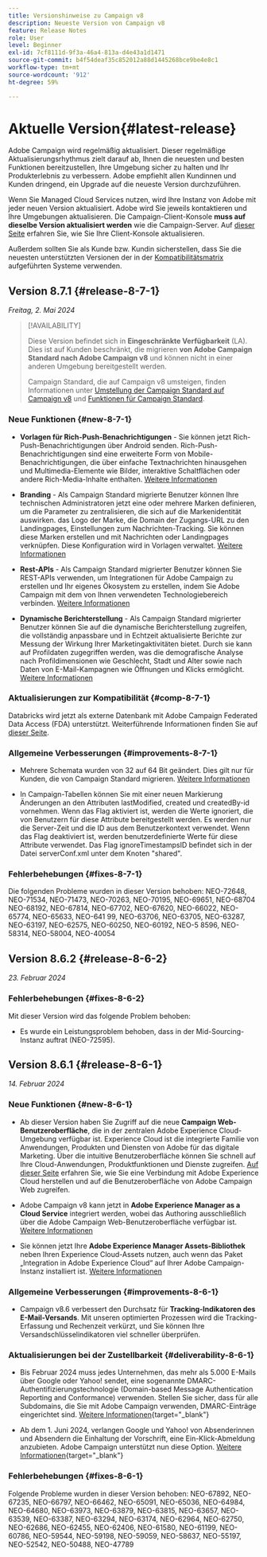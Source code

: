 ```yaml
---
title: Versionshinweise zu Campaign v8
description: Neueste Version von Campaign v8
feature: Release Notes
role: User
level: Beginner
exl-id: 7cf8111d-9f3a-46a4-813a-d4e43a1d1471
source-git-commit: b4f54deaf35c852012a88d1445268bce9be4e8c1
workflow-type: tm+mt
source-wordcount: '912'
ht-degree: 59%

---
```


# Aktuelle Version{#latest-release}

Adobe Campaign wird regelmäßig aktualisiert. Dieser regelmäßige Aktualisierungsrhythmus zielt darauf ab, Ihnen die neuesten und besten Funktionen bereitzustellen, Ihre Umgebung sicher zu halten und Ihr Produkterlebnis zu verbessern. Adobe empfiehlt allen Kundinnen und Kunden dringend, ein Upgrade auf die neueste Version durchzuführen.

Wenn Sie Managed Cloud Services nutzen, wird Ihre Instanz von Adobe mit jeder neuen Version aktualisiert. Adobe wird Sie jeweils kontaktieren und Ihre Umgebungen aktualisieren. Die Campaign-Client-Konsole **muss auf dieselbe Version aktualisiert werden** wie die Campaign-Server. Auf [dieser Seite](../start/connect.md#upgrade-ac-console) erfahren Sie, wie Sie Ihre Client-Konsole aktualisieren.

Außerdem sollten Sie als Kunde bzw. Kundin sicherstellen, dass Sie die neuesten unterstützten Versionen der in der [Kompatibilitätsmatrix](compatibility-matrix.md) aufgeführten Systeme verwenden. 

## Version 8.7.1 {#release-8-7-1}

_Freitag, 2. Mai 2024_

>[!AVAILABILITY]
>
>Diese Version befindet sich in **Eingeschränkte Verfügbarkeit** (LA). Dies ist auf Kunden beschränkt, die migrieren **von Adobe Campaign Standard nach Adobe Campaign v8** und können nicht in einer anderen Umgebung bereitgestellt werden.
>
>Campaign Standard, die auf Campaign v8 umsteigen, finden Informationen unter [Umstellung der Campaign Standard auf Campaign v8](https://experienceleague.adobe.com/en/docs/campaign-web/v8/release-notes/acs-migration) und [Funktionen für Campaign Standard](https://experienceleague.adobe.com/docs/experience-cloud/campaign/campaign-standard-migration-home.html).

### Neue Funktionen {#new-8-7-1}

* **Vorlagen für Rich-Push-Benachrichtigungen** - Sie können jetzt Rich-Push-Benachrichtigungen über Android senden. Rich-Push-Benachrichtigungen sind eine erweiterte Form von Mobile-Benachrichtigungen, die über einfache Textnachrichten hinausgehen und Multimedia-Elemente wie Bilder, interaktive Schaltflächen oder andere Rich-Media-Inhalte enthalten. [Weitere Informationen](../send/rich-push.md)

* **Branding** - Als Campaign Standard migrierte Benutzer können Ihre technischen Administratoren jetzt eine oder mehrere Marken definieren, um die Parameter zu zentralisieren, die sich auf die Markenidentität auswirken. das Logo der Marke, die Domain der Zugangs-URL zu den Landingpages, Einstellungen zum Nachrichten-Tracking. Sie können diese Marken erstellen und mit Nachrichten oder Landingpages verknüpfen. Diese Konfiguration wird in Vorlagen verwaltet. [Weitere Informationen](https://experienceleague.adobe.com/docs/experience-cloud/campaign/branding/branding-gs.html)

* **Rest-APIs** - Als Campaign Standard migrierter Benutzer können Sie REST-APIs verwenden, um Integrationen für Adobe Campaign zu erstellen und Ihr eigenes Ökosystem zu erstellen, indem Sie Adobe Campaign mit dem von Ihnen verwendeten Technologiebereich verbinden. [Weitere Informationen](https://experienceleague.adobe.com/docs/experience-cloud/campaign/apis/get-started-apis.html)

* **Dynamische Berichterstellung** - Als Campaign Standard migrierter Benutzer können Sie auf die dynamische Berichterstellung zugreifen, die vollständig anpassbare und in Echtzeit aktualisierte Berichte zur Messung der Wirkung Ihrer Marketingaktivitäten bietet. Durch sie kann auf Profildaten zugegriffen werden, was die demografische Analyse nach Profildimensionen wie Geschlecht, Stadt und Alter sowie nach Daten von E-Mail-Kampagnen wie Öffnungen und Klicks ermöglicht. [Weitere Informationen](https://experienceleague.adobe.com/docs/experience-cloud/campaign/reporting/get-started-reporting.html)

<!--
* **New Enhanced security add-on**: To make your network connection more secure and provide improved security for your resources, Adobe Campaign offers a new Enhanced security add-on, which includes two features: Secure CMK integration and Secure VPN tunneling.
-->

### Aktualisierungen zur Kompatibilität {#comp-8-7-1}

Databricks wird jetzt als externe Datenbank mit Adobe Campaign Federated Data Access (FDA) unterstützt. Weiterführende Informationen finden Sie auf [dieser Seite](compatibility-matrix.md#FederatedDataAccessFDA).

### Allgemeine Verbesserungen {#improvements-8-7-1}

* Mehrere Schemata wurden von 32 auf 64 Bit geändert. Dies gilt nur für Kunden, die von Campaign Standard migrieren. [Weitere Informationen](https://experienceleague.adobe.com/docs/experience-cloud/campaign/technotes/64-bit-tables.html)

* In Campaign-Tabellen können Sie mit einer neuen Markierung Änderungen an den Attributen lastModified, created und createdBy-id vornehmen. Wenn das Flag aktiviert ist, werden die Werte ignoriert, die von Benutzern für diese Attribute bereitgestellt werden. Es werden nur die Server-Zeit und die ID aus dem Benutzerkontext verwendet. Wenn das Flag deaktiviert ist, werden benutzerdefinierte Werte für diese Attribute verwendet. Das Flag ignoreTimestampsID befindet sich in der Datei serverConf.xml unter dem Knoten &quot;shared&quot;.

### Fehlerbehebungen {#fixes-8-7-1}

Die folgenden Probleme wurden in dieser Version behoben: NEO-72648, NEO-71534, NEO-71473, NEO-70263, NEO-70195, NEO-69651, NEO-68704 NEO-68192, NEO-67814, NEO-67702, NEO-67620, NEO-66022, NEO-65774, NEO-65633, NEO-641 99, NEO-63706, NEO-63705, NEO-63287, NEO-63197, NEO-62575, NEO-60250, NEO-60192, NEO-5 8596, NEO-58314, NEO-58004, NEO-40054

## Version 8.6.2 {#release-8-6-2}

_23. Februar 2024_

### Fehlerbehebungen {#fixes-8-6-2}

Mit dieser Version wird das folgende Problem behoben:

* Es wurde ein Leistungsproblem behoben, dass in der Mid-Sourcing-Instanz auftrat (NEO-72595).

## Version 8.6.1 {#release-8-6-1}

_14. Februar 2024_

### Neue Funktionen {#new-8-6-1}

* Ab dieser Version haben Sie Zugriff auf die neue **Campaign Web-Benutzeroberfläche**, die in der zentralen Adobe Experience Cloud-Umgebung verfügbar ist. Experience Cloud ist die integrierte Familie von Anwendungen, Produkten und Diensten von Adobe für das digitale Marketing. Über die intuitive Benutzeroberfläche können Sie schnell auf Ihre Cloud-Anwendungen, Produktfunktionen und Dienste zugreifen. [Auf dieser Seite](campaign-ui.md#ac-web-ui) erfahren Sie, wie Sie eine Verbindung mit Adobe Experience Cloud herstellen und auf die Benutzeroberfläche von Adobe Campaign Web zugreifen.


* Adobe Campaign v8 kann jetzt in **Adobe Experience Manager as a Cloud Service** integriert werden, wobei das Authoring ausschließlich über die Adobe Campaign Web-Benutzeroberfläche verfügbar ist. [Weitere Informationen](../connect/ac-aem.md)

* Sie können jetzt Ihre **Adobe Experience Manager Assets-Bibliothek** neben Ihren Experience Cloud-Assets nutzen, auch wenn das Paket „Integration in Adobe Experience Cloud“ auf Ihrer Adobe Campaign-Instanz installiert ist. [Weitere Informationen](../connect/ac-aem.md#assets-library)

### Allgemeine Verbesserungen {#improvements-8-6-1}

* Campaign v8.6 verbessert den Durchsatz für **Tracking-Indikatoren des E-Mail-Versands**. Mit unseren optimierten Prozessen wird die Tracking-Erfassung und Rechenzeit verkürzt, und Sie können Ihre Versandschlüsselindikatoren viel schneller überprüfen.


### Aktualisierungen bei der Zustellbarkeit {#deliverability-8-6-1}

* Bis Februar 2024 muss jedes Unternehmen, das mehr als 5.000 E-Mails über Google oder Yahoo! sendet, eine sogenannte DMARC-Authentifizierungstechnologie (Domain-based Message Authentication Reporting and Conformance) verwenden. Stellen Sie sicher, dass für alle Subdomains, die Sie mit Adobe Campaign verwenden, DMARC-Einträge eingerichtet sind. [Weitere Informationen](https://experienceleague.adobe.com/docs/deliverability-learn/deliverability-best-practice-guide/additional-resources/technotes/implement-dmarc.html?lang=de){target="_blank"}

* Ab dem 1. Juni 2024, verlangen Google und Yahoo! von Absenderinnen und Absendern die Einhaltung der Vorschrift, eine Ein-Klick-Abmeldung anzubieten. Adobe Campaign unterstützt nun diese Option. [Weitere Informationen](https://experienceleague.adobe.com/docs/deliverability-learn/deliverability-best-practice-guide/additional-resources/campaign/acc-technical-recommendations.html?lang=de#one-click-list-unsubscribe){target="_blank"}


### Fehlerbehebungen {#fixes-8-6-1}

Folgende Probleme wurden in dieser Version behoben:
NEO-67892, NEO-67235, NEO-66797, NEO-66462, NEO-65091, NEO-65036, NEO-64984, NEO-64680, NEO-63973, NEO-63879, NEO-63815, NEO-63657, NEO-63539, NEO-63387, NEO-63294, NEO-63174, NEO-62964, NEO-62750, NEO-62686, NEO-62455, NEO-62406, NEO-61580, NEO-61199, NEO-60786, NEO-59544, NEO-59198, NEO-59059, NEO-58637, NEO-55197, NEO-52542, NEO-50488, NEO-47789